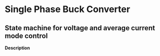 # Single Phase Buck Converter
## State machine for voltage and average current mode control

**Description**


